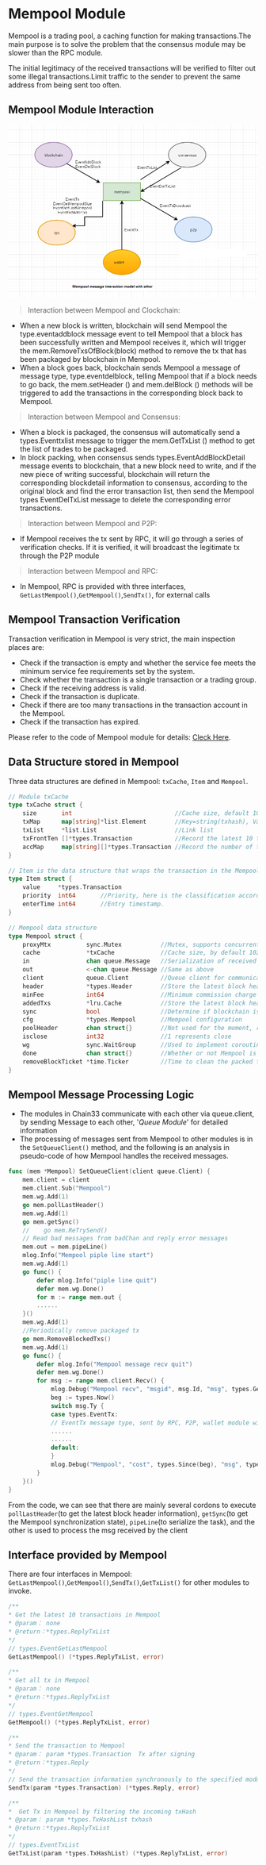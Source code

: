 # Mempool Module
Mempool is a trading pool, a caching function for making transactions.The main purpose is to solve the problem that the consensus module may be slower than the RPC module.

The initial legitimacy of the received transactions will be verified to filter out some illegal transactions.Limit traffic to the sender to prevent the same address from being sent too often. 

## Mempool Module Interaction

![Mempool Module Interaction](../../../picture/Mempool_Template_interaction.png)

> Interaction between Mempool and Clockchain:

- When a new block is written, blockchain will send Mempool the type.eventaddblock message event to tell Mempool that a block has been successfully written and Mempool receives it, which will trigger the mem.RemoveTxsOfBlock(block) method to remove the tx that has been packaged by blockchain in Mempool.
- When a block goes back, blockchain sends Mempool a message of message type, type.eventdelblock, telling Mempool that if a block needs to go back, the mem.setHeader () and mem.delBlock () methods will be triggered to add the transactions in the corresponding block back to Mempool.


> Interaction between Mempool and Consensus:

- When a block is packaged, the consensus will automatically send a types.Eventtxlist message to trigger the mem.GetTxList () method to get the list of trades to be packaged.
- In block packing, when consensus sends types.EventAddBlockDetail message events to blockchain, that a new block need to write, and if the new piece of writing successful, blockchain will return the corresponding blockdetail information to consensus, according to the original block and find the error transaction list, then send the Mempool types EventDelTxList message to delete the corresponding error transactions.

> Interaction between Mempool and P2P:

- If Mempool receives the tx sent by RPC, it will go through a series of verification checks. If it is verified, it will broadcast the legitimate tx through the P2P module

> Interaction between Mempool and RPC:

- In Mempool, RPC is provided with three interfaces, `GetLastMempool()`,`GetMempool()`,`SendTx()`, for external calls

## Mempool Transaction Verification

Transaction verification in Mempool is very strict, the main inspection places are:

- Check if the transaction is empty and whether the service fee meets the minimum service fee requirements set by the system.
- Check whether the transaction is a single transaction or a trading group.
- Check if the receiving address is valid.
- Check if the transaction is duplicate.
- Check if there are too many transactions in the transaction account in the Mempool.
- Check if the transaction has expired.

Please refer to the code of Mempool module for details: <a href="https://github.com/33cn/chain33/blob/master/mempool/check.go" target="_blank">Cleck Here</a>.

## Data Structure stored in Mempool

Three data structures are defined in Mempool: `txCache`, `Item` and `Mempool`.

```go
// Module txCache
type txCache struct {
    size       int                             //Cache size, default 10240
    txMap      map[string]*list.Element        //Key=string(txhash), Value= Item
    txList     *list.List                      //Link list
    txFrontTen []*types.Transaction            //Record the latest 10 transactions
    accMap     map[string][]*types.Transaction //Record the number of transactions have been made at the corresponding account address in Mempool, and where only 100 transactions is the maximum amount at the same address (tx.from)
}
```

```go
// Item is the data structure that wraps the transaction in the Mempool.
type Item struct {
    value     *types.Transaction
    priority  int64       //Priority, here is the classification according to the fee.
    enterTime int64       //Entry timestamp.
}
```

```go
// Mempool data structure
type Mempool struct {
    proxyMtx          sync.Mutex           //Mutex, supports concurrent operations between multiple coroutines in the Mempool later
    cache             *txCache             //Cache size, by default 10240
    in                chan queue.Message   //Serialization of received msg, used in conjunction with out, mainly processes EventTx message
    out               <-chan queue.Message //Same as above
    client            queue.Client         //Queue client for communication among various modules within Chain33
    header            *types.Header        //Store the latest block header information
    minFee            int64                //Minimum commission charge 
    addedTxs          *lru.Cache           //Store the latest block header information
    sync              bool                 //Determine if blockchain is synchronized. If blockchain is not synchronized, you cannot successfully send a new transaction to Mempool
    cfg               *types.Mempool       //Mempool configuration 
    poolHeader        chan struct{}        //Not used for the moment, reserve parameters
    isclose           int32                //1 represents close
    wg                sync.WaitGroup       //Used to implement coroutine synchronization
    done              chan struct{}        //Whether or not Mempool is finished is a signal of the end
    removeBlockTicket *time.Ticker         //Time to clean the packed tx timer, default to one minute
}
```
## Mempool Message Processing Logic

- The modules in Chain33 communicate with each other via queue.client, by sending Message to each other, '*Queue Module*' for detailed information
- The processing of messages sent from Mempool to other modules is in the `SetQueueClient()` method, and the following is an analysis in pseudo-code of how Mempool handles the received messages.

```go
func (mem *Mempool) SetQueueClient(client queue.Client) {
    mem.client = client
    mem.client.Sub("Mempool")
    mem.wg.Add(1)
    go mem.pollLastHeader()
    mem.wg.Add(1)
    go mem.getSync()
    //    go mem.ReTrySend()
    // Read bad messages from badChan and reply error messages
    mem.out = mem.pipeLine()
    mlog.Info("Mempool piple line start")
    mem.wg.Add(1)
    go func() {
        defer mlog.Info("piple line quit")
        defer mem.wg.Done()
        for m := range mem.out {
        ......
    }()
    mem.wg.Add(1)
    //Periodically remove packaged tx
    go mem.RemoveBlockedTxs()
    mem.wg.Add(1)
    go func() {
        defer mlog.Info("Mempool message recv quit")
        defer mem.wg.Done()
        for msg := range mem.client.Recv() {
            mlog.Debug("Mempool recv", "msgid", msg.Id, "msg", types.GetEventName(int(msg.Ty)))
            beg := types.Now()
            switch msg.Ty {
            case types.EventTx:
            // EventTx message type, sent by RPC, P2P, wallet module with a tx
            ......
            ......
            default:
            }
            mlog.Debug("Mempool", "cost", types.Since(beg), "msg", types.GetEventName(int(msg.Ty)))
        }
    }()
}
```

From the code, we can see that there are mainly several cordons to execute `pollLastHeader`(to get the latest block header information), `getSync`(to get the Mempool synchronization state), `pipeLine`(to serialize the task), and the other is used to process the msg received by the client

## Interface provided by Mempool
There are four interfaces in Mempool: `GetLastMempool()`,`GetMempool()`,`SendTx()`,`GetTxList()` for other modules to invoke.

```go
/**
* Get the latest 10 transactions in Mempool
* @param： none
* @return：*types.ReplyTxList
*/
// types.EventGetLastMempool
GetLastMempool() (*types.ReplyTxList, error)
```

```go
/**
* Get all tx in Mempool
* @param： none
* @return：*types.ReplyTxList
*/
// types.EventGetMempool
GetMempool() (*types.ReplyTxList, error)
```

```go
/**
* Send the transaction to Mempool
* @param： param *types.Transaction  Tx after signing
* @return：*types.Reply
*/
// Send the transaction information synchronously to the specified module to get the reply message types.EventTx
SendTx(param *types.Transaction) (*types.Reply, error)
```

```go
/**
*  Get Tx in Mempool by filtering the incoming txHash
* @param： param *types.TxHashList txhash
* @return：*types.ReplyTxList
*/
// types.EventTxList
GetTxList(param *types.TxHashList) (*types.ReplyTxList, error)
```